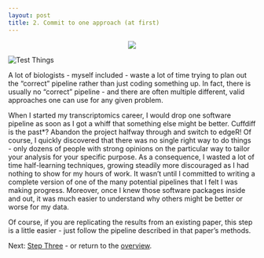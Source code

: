 ```yaml
---
layout: post
title: 2. Commit to one approach (at first)
---
```


<p align="center">
  <img src="https://media.giphy.com/media/Zp3dDTwtkKKU8/giphy.gif">
</p>

![Test Things]('https://giphy.com/gifs/vhs-test-Zp3dDTwtkKKU8?fbclid=IwAR2DZNs6m3XHWsyUsBIxniIRZsqnDG8MWW7c45CjsWLlUoOXV-WJktCfZrc')

A lot of biologists - myself included - waste a lot of time trying to plan out the “correct” pipeline rather than just coding something up. In fact, there is usually no “correct” pipeline - and there are often multiple different, valid approaches one can use for any given problem.

When I started my transcriptomics career, I would drop one software pipeline as soon as I got a whiff that something else might be better. Cuffdiff is the past*? Abandon the project halfway through and switch to edgeR! Of course, I quickly discovered that there was no single right way to do things - only dozens of people with strong opinions on the particular way to tailor your analysis for your specific purpose. As a consequence, I wasted a lot of time half-learning techniques, growing steadily more discouraged as I had nothing to show for my hours of work. It wasn’t until I committed to writing a complete version of one of the many potential pipelines that I felt I was making progress. Moreover, once I knew those software packages inside and out, it was much easier to understand why others might be better or worse for my data.

Of course, if you are replicating the results from an existing paper, this step is a little easier - just follow the pipeline described in that paper’s methods.

Next: [Step Three](https://kmuench.github.io/2020/03/18/step-3/) - or return to the [overview](https://kmuench.github.io/2020/03/18/ten-steps-to-bioinf/).
